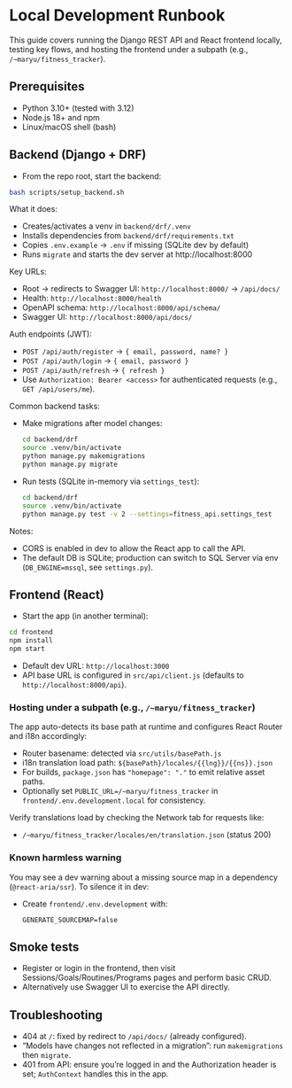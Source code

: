# Local Development Runbook

This guide covers running the Django REST API and React frontend locally, testing key flows, and hosting the frontend under a subpath (e.g., `/~maryu/fitness_tracker`).

## Prerequisites
- Python 3.10+ (tested with 3.12)
- Node.js 18+ and npm
- Linux/macOS shell (bash)

## Backend (Django + DRF)

- From the repo root, start the backend:

```bash
bash scripts/setup_backend.sh
```

What it does:
- Creates/activates a venv in `backend/drf/.venv`
- Installs dependencies from `backend/drf/requirements.txt`
- Copies `.env.example` → `.env` if missing (SQLite dev by default)
- Runs `migrate` and starts the dev server at http://localhost:8000

Key URLs:
- Root → redirects to Swagger UI: `http://localhost:8000/` → `/api/docs/`
- Health: `http://localhost:8000/health`
- OpenAPI schema: `http://localhost:8000/api/schema/`
- Swagger UI: `http://localhost:8000/api/docs/`

Auth endpoints (JWT):
- `POST /api/auth/register` → `{ email, password, name? }`
- `POST /api/auth/login` → `{ email, password }`
- `POST /api/auth/refresh` → `{ refresh }`
- Use `Authorization: Bearer <access>` for authenticated requests (e.g., `GET /api/users/me`).

Common backend tasks:
- Make migrations after model changes:
  ```bash
  cd backend/drf
  source .venv/bin/activate
  python manage.py makemigrations
  python manage.py migrate
  ```
- Run tests (SQLite in-memory via `settings_test`):
  ```bash
  cd backend/drf
  source .venv/bin/activate
  python manage.py test -v 2 --settings=fitness_api.settings_test
  ```

Notes:
- CORS is enabled in dev to allow the React app to call the API.
- The default DB is SQLite; production can switch to SQL Server via env (`DB_ENGINE=mssql`, see `settings.py`).

## Frontend (React)

- Start the app (in another terminal):
```bash
cd frontend
npm install
npm start
```
- Default dev URL: `http://localhost:3000`
- API base URL is configured in `src/api/client.js` (defaults to `http://localhost:8000/api`).

### Hosting under a subpath (e.g., `/~maryu/fitness_tracker`)
The app auto-detects its base path at runtime and configures React Router and i18n accordingly:
- Router basename: detected via `src/utils/basePath.js`
- i18n translation load path: `${basePath}/locales/{{lng}}/{{ns}}.json`
- For builds, `package.json` has `"homepage": "."` to emit relative asset paths.
- Optionally set `PUBLIC_URL=/~maryu/fitness_tracker` in `frontend/.env.development.local` for consistency.

Verify translations load by checking the Network tab for requests like:
- `/~maryu/fitness_tracker/locales/en/translation.json` (status 200)

### Known harmless warning
You may see a dev warning about a missing source map in a dependency (`@react-aria/ssr`). To silence it in dev:
- Create `frontend/.env.development` with:
  ```
  GENERATE_SOURCEMAP=false
  ```

## Smoke tests
- Register or login in the frontend, then visit Sessions/Goals/Routines/Programs pages and perform basic CRUD.
- Alternatively use Swagger UI to exercise the API directly.

## Troubleshooting
- 404 at `/`: fixed by redirect to `/api/docs/` (already configured).
- “Models have changes not reflected in a migration”: run `makemigrations` then `migrate`.
- 401 from API: ensure you’re logged in and the Authorization header is set; `AuthContext` handles this in the app.
